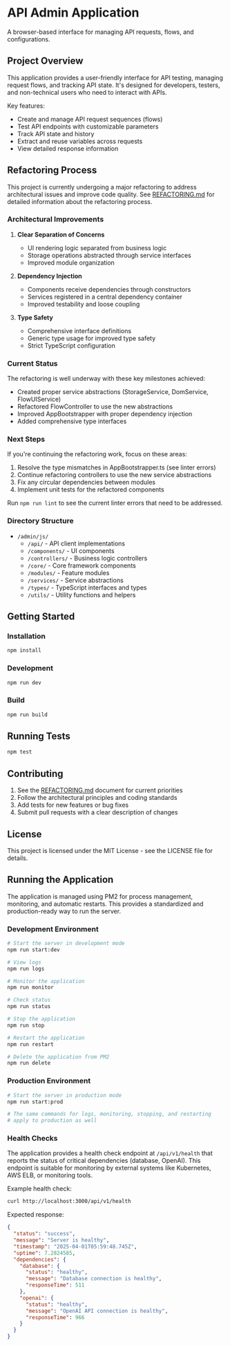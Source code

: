 # API Admin Application

A browser-based interface for managing API requests, flows, and configurations.

## Project Overview

This application provides a user-friendly interface for API testing, managing request flows, and tracking API state. It's designed for developers, testers, and non-technical users who need to interact with APIs.

Key features:
- Create and manage API request sequences (flows)
- Test API endpoints with customizable parameters
- Track API state and history
- Extract and reuse variables across requests
- View detailed response information

## Refactoring Process

This project is currently undergoing a major refactoring to address architectural issues and improve code quality. See [REFACTORING.md](./REFACTORING.md) for detailed information about the refactoring process.

### Architectural Improvements

1. **Clear Separation of Concerns**
   - UI rendering logic separated from business logic
   - Storage operations abstracted through service interfaces
   - Improved module organization

2. **Dependency Injection**
   - Components receive dependencies through constructors
   - Services registered in a central dependency container
   - Improved testability and loose coupling

3. **Type Safety**
   - Comprehensive interface definitions
   - Generic type usage for improved type safety
   - Strict TypeScript configuration

### Current Status

The refactoring is well underway with these key milestones achieved:
- Created proper service abstractions (StorageService, DomService, FlowUIService)
- Refactored FlowController to use the new abstractions
- Improved AppBootstrapper with proper dependency injection
- Added comprehensive type interfaces

### Next Steps

If you're continuing the refactoring work, focus on these areas:
1. Resolve the type mismatches in AppBootstrapper.ts (see linter errors)
2. Continue refactoring controllers to use the new service abstractions
3. Fix any circular dependencies between modules
4. Implement unit tests for the refactored components

Run `npm run lint` to see the current linter errors that need to be addressed.

### Directory Structure

- `/admin/js/`
  - `/api/` - API client implementations
  - `/components/` - UI components
  - `/controllers/` - Business logic controllers
  - `/core/` - Core framework components
  - `/modules/` - Feature modules
  - `/services/` - Service abstractions
  - `/types/` - TypeScript interfaces and types
  - `/utils/` - Utility functions and helpers

## Getting Started

### Installation

```bash
npm install
```

### Development

```bash
npm run dev
```

### Build

```bash
npm run build
```

## Running Tests

```bash
npm test
```

## Contributing

1. See the [REFACTORING.md](./REFACTORING.md) document for current priorities
2. Follow the architectural principles and coding standards
3. Add tests for new features or bug fixes
4. Submit pull requests with a clear description of changes

## License

This project is licensed under the MIT License - see the LICENSE file for details.

## Running the Application

The application is managed using PM2 for process management, monitoring, and automatic restarts. This provides a standardized and production-ready way to run the server.

### Development Environment

```bash
# Start the server in development mode
npm run start:dev

# View logs
npm run logs

# Monitor the application
npm run monitor

# Check status
npm run status

# Stop the application
npm run stop

# Restart the application
npm run restart

# Delete the application from PM2
npm run delete
```

### Production Environment

```bash
# Start the server in production mode
npm run start:prod

# The same commands for logs, monitoring, stopping, and restarting
# apply to production as well
```

### Health Checks

The application provides a health check endpoint at `/api/v1/health` that reports the status of critical dependencies (database, OpenAI). This endpoint is suitable for monitoring by external systems like Kubernetes, AWS ELB, or monitoring tools.

Example health check:

```bash
curl http://localhost:3000/api/v1/health
```

Expected response:

```json
{
  "status": "success",
  "message": "Server is healthy",
  "timestamp": "2025-04-01T05:59:48.745Z",
  "uptime": 7.2824585,
  "dependencies": {
    "database": {
      "status": "healthy",
      "message": "Database connection is healthy",
      "responseTime": 511
    },
    "openai": {
      "status": "healthy",
      "message": "OpenAI API connection is healthy",
      "responseTime": 966
    }
  }
}
``` 